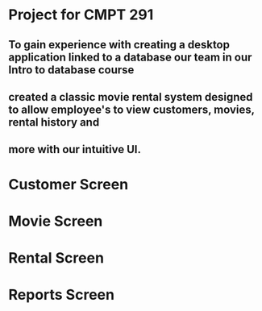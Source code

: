 # Project for CMPT 291

## To gain experience with creating a desktop application linked to a database our team in our Intro to database course
## created a classic movie rental system designed to allow employee's to view customers, movies, rental history and
## more with our intuitive UI.

# Customer Screen


# Movie Screen


# Rental Screen


# Reports Screen
